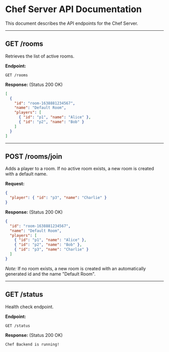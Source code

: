 # Chef Server API Documentation

This document describes the API endpoints for the Chef Server.

---

## GET /rooms

Retrieves the list of active rooms.

**Endpoint:**
```
GET /rooms
```

**Response:** (Status 200 OK)
```json
[
  {
    "id": "room-1638881234567",
    "name": "Default Room",
    "players": [
      { "id": "p1", "name": "Alice" },
      { "id": "p2", "name": "Bob" }
    ]
  }
]
```

---

## POST /rooms/join

Adds a player to a room. If no active room exists, a new room is created with a default name.

**Request:**
```json
{
  "player": { "id": "p3", "name": "Charlie" }
}
```

**Response:** (Status 200 OK)
```json
{
  "id": "room-1638881234567",
  "name": "Default Room",
  "players": [
    { "id": "p1", "name": "Alice" },
    { "id": "p2", "name": "Bob" },
    { "id": "p3", "name": "Charlie" }
  ]
}
```

*Note:* If no room exists, a new room is created with an automatically generated id and the name "Default Room".

---

## GET /status

Health check endpoint.

**Endpoint:**
```
GET /status
```

**Response:** (Status 200 OK)
```
Chef Backend is running!
```
